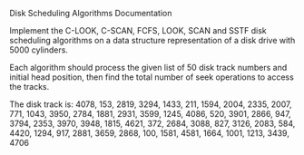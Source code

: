 Disk Scheduling Algorithms Documentation

Implement the C-LOOK, C-SCAN, FCFS, LOOK, SCAN and SSTF disk scheduling algorithms on a data structure representation of a disk drive with 5000 cylinders.

Each algorithm should process the given list of 50 disk track numbers and initial head position, then find the total number of seek operations to access the tracks.

The disk track is: 4078, 153, 2819, 3294, 1433, 211, 1594, 2004, 2335, 2007, 771, 1043, 3950, 2784, 1881, 2931, 3599, 1245, 4086, 520, 3901, 2866, 947, 3794, 2353, 3970, 3948, 1815, 4621, 372, 2684, 3088, 827, 3126, 2083, 584, 4420, 1294, 917, 2881, 3659, 2868, 100, 1581, 4581, 1664, 1001, 1213, 3439, 4706
